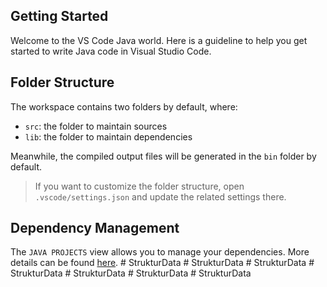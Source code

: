 ## Getting Started

Welcome to the VS Code Java world. Here is a guideline to help you get started to write Java code in Visual Studio Code.

## Folder Structure

The workspace contains two folders by default, where:

- `src`: the folder to maintain sources
- `lib`: the folder to maintain dependencies

Meanwhile, the compiled output files will be generated in the `bin` folder by default.

> If you want to customize the folder structure, open `.vscode/settings.json` and update the related settings there.

## Dependency Management

The `JAVA PROJECTS` view allows you to manage your dependencies. More details can be found [here](https://github.com/microsoft/vscode-java-dependency#manage-dependencies).
#   S t r u k t u r D a t a  
 #   S t r u k t u r D a t a  
 #   S t r u k t u r D a t a  
 #   S t r u k t u r D a t a  
 #   S t r u k t u r D a t a  
 #   S t r u k t u r D a t a  
 #   S t r u k t u r D a t a  
 